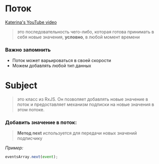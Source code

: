 # Поток
[Katerina's YouTube video](https://youtu.be/B7a1TZa_w5E)
> это последовательность чего-либо, которая готова принимать в себя новые значения, <b>условно</b>, в любой момент времени

### Важно запомнить
- Поток может варьироваться в своей скорости
- Можем добавлять любой тип данных

# Subject
> это класс из RxJS. Он позволяет добавлять новые значение в поток и предоставляет механизм подписки на новые значения в этом потоке.

### Добавить значение в поток:
> <b>Метод next</b> используется для передачи новых значений подписчику

<i>Пример:</i>
```typescript
eventsArray.next(event);
```









